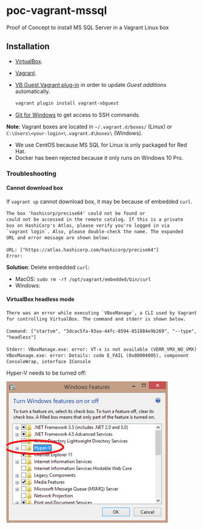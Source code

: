 # poc-vagrant-mssql

Proof of Concept to install MS SQL Server in a Vagrant Linux box

## Installation

- [VirtualBox](https://www.virtualbox.org/wiki/Downloads).
- [Vagrant](https://www.vagrantup.com/downloads.html).
- [VB Guest Vagrant plug-in](https://github.com/dotless-de/vagrant-vbguest) in order to update _Guest additions_ automatically.

    ```sh
    vagrant plugin install vagrant-vbguest
    ```
- [Git for Windows](https://git-scm.com/download/) to get access to SSH commands.

**Note**: Vagrant boxes are located in `~/.vagrant.d/boxes/` (Linux) or `C:\Users\<your-login>\.vagrant.d\boxes\` (Windows).

- We use CentOS because MS SQL for Linux is only packaged for Red Hat.
- Docker has been rejected because it only runs on Windows 10 Pro.

### Troubleshooting

#### Cannot download box

If `vagrant up` cannot download box, it may be because of embedded `curl`.


```
The box 'hashicorp/precise64' could not be found or
could not be accessed in the remote catalog. If this is a private
box on HashiCorp's Atlas, please verify you're logged in via
`vagrant login`. Also, please double-check the name. The expanded
URL and error message are shown below:

URL: ["https://atlas.hashicorp.com/hashicorp/precise64"]
Error:
```

**Solution**: Delete embedded `curl`:

- MacOS: `sudo rm -rf /opt/vagrant/embedded/bin/curl`
- Windows:

#### VirtualBox headless mode

```
There was an error while executing `VBoxManage`, a CLI used by Vagrant
for controlling VirtualBox. The command and stderr is shown below.

Command: ["startvm", "3dcac5fa-93aa-44fc-8594-851884e9b269", "--type", "headless"]

Stderr: VBoxManage.exe: error: VT-x is not available (VERR_VMX_NO_VMX)
VBoxManage.exe: error: Details: code E_FAIL (0x80004005), component ConsoleWrap, interface IConsole
```

Hyper-V needs to be turned off:

![Turn off Hyper-V feature](img/turn-off-hyper-v-feature.png)

